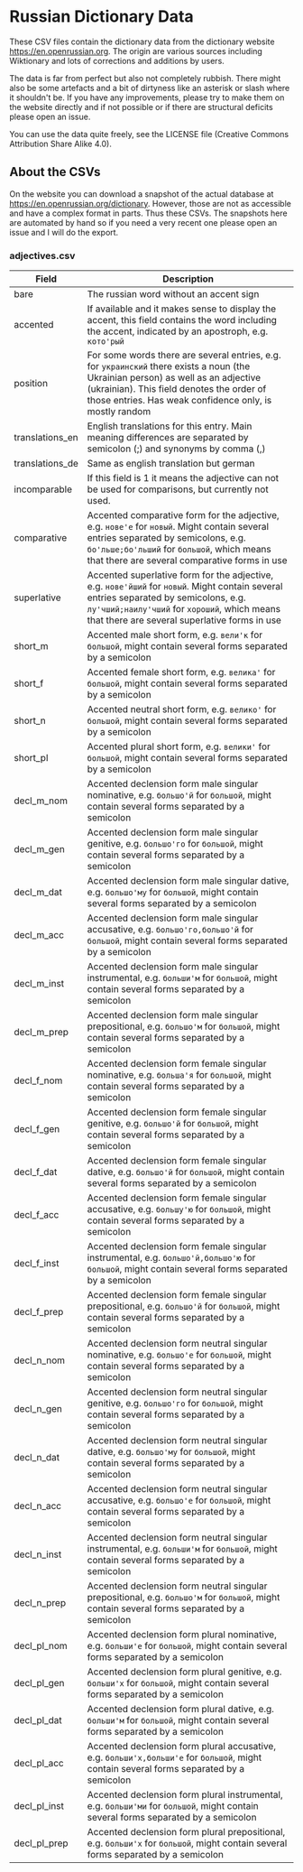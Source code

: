 # Russian Dictionary Data

These CSV files contain the dictionary data from the dictionary website https://en.openrussian.org. The origin are various sources including Wiktionary and lots of corrections and additions by users.

The data is far from perfect but also not completely rubbish. There might also be some artefacts and a bit of dirtyness like an asterisk or slash where it shouldn't be. If you have any improvements, please try to make them on the website directly and if not possible or if there are structural deficits please open an issue.

You can use the data quite freely, see the LICENSE file (Creative Commons Attribution Share Alike 4.0).

## About the CSVs

On the website you can download a snapshot of the actual database at https://en.openrussian.org/dictionary. However, those are not as accessible and have a complex format in parts. Thus these CSVs. The snapshots here are automated by hand so if you need a very recent one please open an issue and I will do the export.

### adjectives.csv

| Field | Description |
|---|---|
| bare | The russian word without an accent sign |
| accented | If available and it makes sense to display the accent, this field contains the word including the accent, indicated by an apostroph, e.g. `кото'рый` |
| position | For some words there are several entries, e.g. for `украинский` there exists a noun (the Ukrainian person) as well as an adjective (ukrainian). This field denotes the order of those entries. Has weak confidence only, is mostly random |
| translations_en | English translations for this entry. Main meaning differences are separated by semicolon (;) and synonyms by comma (,) |
| translations_de | Same as english translation but german |
| incomparable | If this field is 1 it means the adjective can not be used for comparisons, but currently not used. |
| comparative | Accented comparative form for the adjective, e.g. `нове'е` for `новый`. Might contain several entries separated by semicolons, e.g. `бо'льше;бо'льший` for `большой`, which means that there are several comparative forms in use |
| superlative | Accented superlative form for the adjective, e.g. `нове'йший` for `новый`. Might contain several entries separated by semicolons, e.g. `лу'чший;наилу'чший` for `хороший`, which means that there are several superlative forms in use |
| short_m | Accented male short form, e.g. `вели'к` for `большой`, might contain several forms separated by a semicolon |
| short_f | Accented female short form, e.g. `велика'` for `большой`, might contain several forms separated by a semicolon |
| short_n | Accented neutral short form, e.g. `велико'` for `большой`, might contain several forms separated by a semicolon |
| short_pl | Accented plural short form, e.g. `велики'` for `большой`, might contain several forms separated by a semicolon |
| decl_m_nom | Accented declension form male singular nominative, e.g. `большо'й` for `большой`, might contain several forms separated by a semicolon |
| decl_m_gen | Accented declension form male singular genitive, e.g. `большо'го` for `большой`, might contain several forms separated by a semicolon |
| decl_m_dat | Accented declension form male singular dative, e.g. `большо'му` for `большой`, might contain several forms separated by a semicolon |
| decl_m_acc | Accented declension form male singular accusative, e.g. `большо'го,большо'й` for `большой`, might contain several forms separated by a semicolon |
| decl_m_inst | Accented declension form male singular instrumental, e.g. `больши'м` for `большой`, might contain several forms separated by a semicolon |
| decl_m_prep| Accented declension form male singular prepositional, e.g. `большо'м` for `большой`, might contain several forms separated by a semicolon |
| decl_f_nom | Accented declension form female singular nominative, e.g. `больша'я` for `большой`, might contain several forms separated by a semicolon |
| decl_f_gen | Accented declension form female singular genitive, e.g. `большо'й` for `большой`, might contain several forms separated by a semicolon |
| decl_f_dat | Accented declension form female singular dative, e.g. `большо'й` for `большой`, might contain several forms separated by a semicolon |
| decl_f_acc | Accented declension form female singular accusative, e.g. `большу'ю` for `большой`, might contain several forms separated by a semicolon |
| decl_f_inst | Accented declension form female singular instrumental, e.g. `большо'й,большо'ю` for `большой`, might contain several forms separated by a semicolon |
| decl_f_prep| Accented declension form female singular prepositional, e.g. `большо'й` for `большой`, might contain several forms separated by a semicolon |
| decl_n_nom | Accented declension form neutral singular nominative, e.g. `большо'е` for `большой`, might contain several forms separated by a semicolon |
| decl_n_gen | Accented declension form neutral singular genitive, e.g. `большо'го` for `большой`, might contain several forms separated by a semicolon |
| decl_n_dat | Accented declension form neutral singular dative, e.g. `большо'му` for `большой`, might contain several forms separated by a semicolon |
| decl_n_acc | Accented declension form neutral singular accusative, e.g. `большо'е` for `большой`, might contain several forms separated by a semicolon |
| decl_n_inst | Accented declension form neutral singular instrumental, e.g. `больши'м` for `большой`, might contain several forms separated by a semicolon |
| decl_n_prep| Accented declension form neutral singular prepositional, e.g. `большо'м` for `большой`, might contain several forms separated by a semicolon |
| decl_pl_nom | Accented declension form plural nominative, e.g. `больши'е` for `большой`, might contain several forms separated by a semicolon |
| decl_pl_gen | Accented declension form plural genitive, e.g. `больши'х` for `большой`, might contain several forms separated by a semicolon |
| decl_pl_dat | Accented declension form plural dative, e.g. `больши'м` for `большой`, might contain several forms separated by a semicolon |
| decl_pl_acc | Accented declension form plural accusative, e.g. `больши'х,больши'е` for `большой`, might contain several forms separated by a semicolon |
| decl_pl_inst | Accented declension form plural instrumental, e.g. `больши'ми` for `большой`, might contain several forms separated by a semicolon |
| decl_pl_prep| Accented declension form plural prepositional, e.g. `больши'х` for `большой`, might contain several forms separated by a semicolon |
